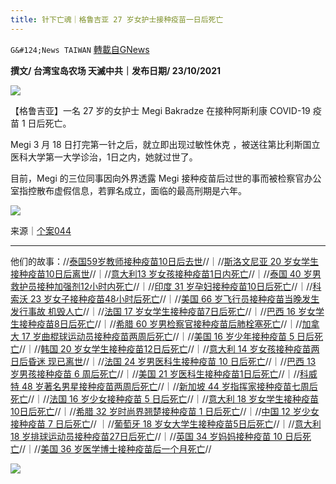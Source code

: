 ```yaml
---
title: 针下亡魂｜格鲁吉亚 27 岁女护士接种疫苗一日后死亡
---
```

`G&#124;News TAIWAN` [轉載自GNews](https://gnews.org/zh-hans/1612091/)

**撰文/ 台湾宝岛农场 天滅中共｜发布日期/ 23/10/2021**

![](https://assets.gnews.org/wp-content/uploads/2021/10/2222_1.jpg)

【格鲁吉亚】一名 27 岁的女护士 Megi Bakradze 在接种阿斯利康 COVID-19 疫苗 1 日后死亡。

Megi 3 月 18 日打完第一针之后，就立即出现过敏性休克 ，被送往第比利斯国立医科大学第一大学诊治，1日之内，她就过世了。

目前，Megi 的三位同事因向外界透露 Megi 接种疫苗后过世的事而被检察官办公室指控散布虚假信息，若罪名成立，面临的最高刑期是六年。

![](https://assets.gnews.org/wp-content/uploads/2021/10/44.jpg)

来源｜[个案044](https://thecovidworld.com/megi-bakradze-27-year-old-nurse-dies-1-day-after-astrazeneca-covid-19-vaccine-health-workers-charged/)

* * *

他们的故事：//[泰国59岁教师接种疫苗10日后去世](https://gnews.org/zh-hans/1568655/)//｜//[斯洛文尼亚 20 岁女学生接种疫苗10日后离世](https://gnews.org/zh-hans/1568651/)//｜//[意大利13 岁女孩接种疫苗1日内死亡](https://gnews.org/zh-hans/1570142/)//｜//[泰国 40 岁男救护员接种加强剂12小时内死亡](https://gnews.org/zh-hans/1570178/)//｜//[印度 31 岁孕妇接种疫苗10日后死亡](https://gnews.org/zh-hans/1572214/)//｜//[科索沃 23 岁女子接种疫苗48小时后死亡](https://gnews.org/zh-hans/1572347/)//｜//[美国 66 岁飞行员接种疫苗当晚发生发行事故 机毁人亡](https://gnews.org/zh-hans/1574200/)//｜//[法国 17 岁女学生接种疫苗7日后死亡](https://gnews.org/zh-hans/1574535/)//｜//[巴西 16 岁女学生接种疫苗8日后死亡](https://gnews.org/zh-hans/1576377/)//｜//[希腊 60 岁男检察官接种疫苗后肺栓塞死亡](https://gnews.org/zh-hans/1576437/)//｜//[加拿大 17 岁曲棍球运动员接种疫苗两周后死亡](https://gnews.org/zh-hans/1578774/)//｜//[美国 16 岁少年接种疫苗 5 日后死亡](https://gnews.org/zh-hans/1581220/)//｜//[韩国 20 岁女学生接种疫苗12日后死亡](https://gnews.org/zh-hans/1582698/)//｜//[意大利 14 岁女孩接种疫苗两日后昏迷 现已离世](https://gnews.org/zh-hans/1582909/)//｜//[法国 24 岁男医科生接种疫苗 10 日后死亡](https://gnews.org/zh-hans/1589503/)//｜//[巴西 13 岁男孩接种疫苗 6 周后死亡](https://gnews.org/zh-hans/1593122/)//｜//[美国 21 岁医科生接种疫苗1日后死亡](https://gnews.org/zh-hans/1596153/)//｜//[科威特 48 岁著名男星接种疫苗两周后死亡](https://gnews.org/zh-hans/1597333/)//｜//[新加坡 44 岁指挥家接种疫苗七周后死亡](https://gnews.org/zh-hans/1597702/)//｜//[法国 16 岁少女接种疫苗 5 日后死亡](https://gnews.org/zh-hans/1598913/)//｜//[意大利 18 岁女学生接种疫苗10日后死亡](https://gnews.org/zh-hans/1599033/)//｜//[希腊 32 岁时尚界翘楚接种疫苗 1 日后死亡](https://gnews.org/zh-hans/1601320/)//｜//[中国 12 岁少女接种疫苗 7 日后死亡](https://gnews.org/zh-hans/1601721/)// ｜//[葡萄牙 18 岁女大学生接种疫苗5日后死亡](https://gnews.org/zh-hans/1603945/)//｜//[意大利 18 岁排球运动员接种疫苗27日后死亡](https://gnews.org/zh-hans/1603893/)//｜//[英国 34 岁妈妈接种疫苗 10 日后死亡](https://gnews.org/zh-hans/1605901/)//｜//[美国 36 岁医学博士接种疫苗后一个月死亡](https://gnews.org/zh-hans/1607440/)//

![](https://assets.gnews.org/wp-content/uploads/2021/10/Papercut-Style-Banner_2-1.jpg)
